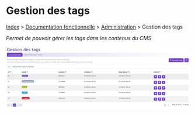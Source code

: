 # Gestion des tags

[Index](../../../../../index.md) > [Documentation fonctionnelle](../../../index.md) > [Administration](../../index.md) > Gestion des tags

*Permet de pouvoir gérer les tags dans les contenus du CMS*

![Listing](../../files/tag/listing.png)